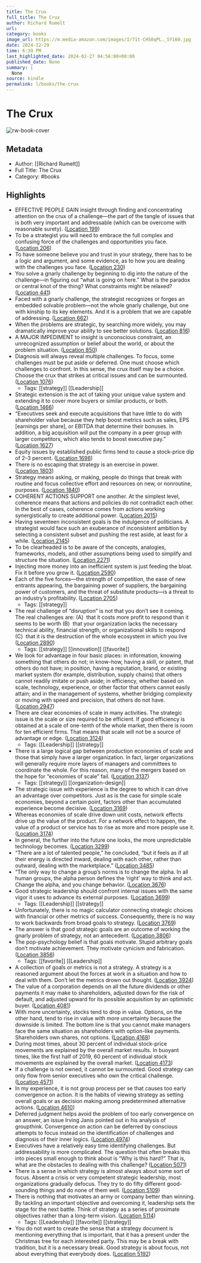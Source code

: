 ```yaml
---
title: The Crux
full_title: The Crux
author: Richard Rumelt
url: 
category: books
image_url: https://m.media-amazon.com/images/I/71t-CHS0qPL._SY160.jpg
date: 2024-12-29
time: 6:39 PM
last_highlighted_date: 2024-02-27 04:56:00+00:00
published_date: None
summary: |
  None
source: kindle
permalink: l/books/the-crux
---
```

# The Crux

![rw-book-cover](https://m.media-amazon.com/images/I/71t-CHS0qPL._SY160.jpg)

## Metadata
- Author: [[Richard Rumelt]]
- Full Title: The Crux
- Category: #books

## Highlights
- EFFECTIVE PEOPLE GAIN insight through finding and concentrating attention on the crux of a challenge—the part of the tangle of issues that is both very important and addressable (which can be overcome with reasonable surety). ([Location 199](https://readwise.io/to_kindle?action=open&asin=B09DQXXHWB&location=199))
- To be a strategist you will need to embrace the full complex and confusing force of the challenges and opportunities you face. ([Location 206](https://readwise.io/to_kindle?action=open&asin=B09DQXXHWB&location=206))
- To have someone believe you and trust in your strategy, there has to be a logic and argument, and some evidence, as to how you are dealing with the challenges you face. ([Location 230](https://readwise.io/to_kindle?action=open&asin=B09DQXXHWB&location=230))
- You solve a gnarly challenge by beginning to dig into the nature of the challenge—in figuring out “what is going on here.” What is the paradox or central knot of the thing? What constraints might be relaxed? ([Location 441](https://readwise.io/to_kindle?action=open&asin=B09DQXXHWB&location=441))
- Faced with a gnarly challenge, the strategist recognizes or forges an embedded solvable problem—not the whole gnarly challenge, but one with kinship to its key elements. And it is a problem that we are capable of addressing. ([Location 662](https://readwise.io/to_kindle?action=open&asin=B09DQXXHWB&location=662))
- When the problems are strategic, by searching more widely, you may dramatically improve your ability to see better solutions. ([Location 816](https://readwise.io/to_kindle?action=open&asin=B09DQXXHWB&location=816))
- A MAJOR IMPEDIMENT to insight is unconscious constraint, an unrecognized assumption or belief about the world, or about the problem situation. ([Location 850](https://readwise.io/to_kindle?action=open&asin=B09DQXXHWB&location=850))
- Diagnosis will always reveal multiple challenges. To focus, some challenges must be put aside or deferred. One must choose which challenges to confront. In this sense, the crux itself may be a choice. Choose the crux that strikes at critical issues and can be surmounted. ([Location 1076](https://readwise.io/to_kindle?action=open&asin=B09DQXXHWB&location=1076))
    - Tags: [[strategy]] [[Leadership]] 
- Strategic extension is the act of taking your unique value system and extending it to cover more buyers or similar products, or both. ([Location 1466](https://readwise.io/to_kindle?action=open&asin=B09DQXXHWB&location=1466))
- “Executives seek and execute acquisitions that have little to do with shareholder value because they help boost metrics such as sales, EPS [earnings per share], or EBITDA that determine their bonuses. In addition, a big acquisition will put the company in a peer group with larger competitors, which also tends to boost executive pay.” ([Location 1627](https://readwise.io/to_kindle?action=open&asin=B09DQXXHWB&location=1627))
- Equity issues by established public firms tend to cause a stock-price dip of 2–3 percent. ([Location 1698](https://readwise.io/to_kindle?action=open&asin=B09DQXXHWB&location=1698))
- There is no escaping that strategy is an exercise in power. ([Location 1803](https://readwise.io/to_kindle?action=open&asin=B09DQXXHWB&location=1803))
- Strategy means asking, or making, people do things that break with routine and focus collective effort and resources on new, or nonroutine, purposes. ([Location 1840](https://readwise.io/to_kindle?action=open&asin=B09DQXXHWB&location=1840))
- COHERENT ACTIONS SUPPORT one another. At the simplest level, coherence means that actions and policies do not contradict each other. In the best of cases, coherence comes from actions working synergistically to create additional power. ([Location 2015](https://readwise.io/to_kindle?action=open&asin=B09DQXXHWB&location=2015))
- Having seventeen inconsistent goals is the indulgence of politicians. A strategist would face such an exuberance of inconsistent ambition by selecting a consistent subset and pushing the rest aside, at least for a while. ([Location 2145](https://readwise.io/to_kindle?action=open&asin=B09DQXXHWB&location=2145))
- To be clearheaded is to be aware of the concepts, analogies, frameworks, models, and other assumptions being used to simplify and structure the situation. ([Location 2271](https://readwise.io/to_kindle?action=open&asin=B09DQXXHWB&location=2271))
- Injecting more money into an inefficient system is just feeding the bloat. Fix it before you grow it. ([Location 2590](https://readwise.io/to_kindle?action=open&asin=B09DQXXHWB&location=2590))
- Each of the five forces—the strength of competition, the ease of new entrants appearing, the bargaining power of suppliers, the bargaining power of customers, and the threat of substitute products—is a threat to an industry’s profitability. ([Location 2705](https://readwise.io/to_kindle?action=open&asin=B09DQXXHWB&location=2705))
    - Tags: [[strategy]] 
- The real challenge of “disruption” is not that you don’t see it coming. The real challenges are: (A)  that it costs more profit to respond than it seems to be worth (B)  that your organization lacks the necessary technical ability, financial strength, or organizational skills to respond (C)  that it is the destruction of the whole ecosystem in which you live ([Location 2890](https://readwise.io/to_kindle?action=open&asin=B09DQXXHWB&location=2890))
    - Tags: [[strategy]] [[innovation]] [[favorite]] 
- We look for advantage in four basic places: in information, knowing something that others do not; in know-how, having a skill, or patent, that others do not have; in position, having a reputation, brand, or existing market system (for example, distribution, supply chains) that others cannot readily imitate or push aside; in efficiency, whether based on scale, technology, experience, or other factor that others cannot easily attain; and in the management of systems, whether bridging complexity or moving with speed and precision, that others do not have. ([Location 2947](https://readwise.io/to_kindle?action=open&asin=B09DQXXHWB&location=2947))
- There are clear economies of scale in many activities. The strategic issue is the scale or size required to be efficient. If good efficiency is obtained at a scale of one-tenth of the whole market, then there is room for ten efficient firms. That means that scale will not be a source of advantage or edge. ([Location 3124](https://readwise.io/to_kindle?action=open&asin=B09DQXXHWB&location=3124))
    - Tags: [[Leadership]] [[strategy]] 
- There is a large logical gap between production economies of scale and those that simply have a larger organization. In fact, larger organizations will generally require more layers of managers and committees to coordinate the whole. For this reason, many of the mergers based on the hope for “economies of scale” fail. ([Location 3137](https://readwise.io/to_kindle?action=open&asin=B09DQXXHWB&location=3137))
    - Tags: [[strategy]] [[organization-design]] 
- The strategic issue with experience is the degree to which it can drive an advantage over competitors. Just as is the case for simple scale economies, beyond a certain point, factors other than accumulated experience become decisive. ([Location 3169](https://readwise.io/to_kindle?action=open&asin=B09DQXXHWB&location=3169))
- Whereas economies of scale drive down unit costs, network effects drive up the value of the product. For a network effect to happen, the value of a product or service has to rise as more and more people use it. ([Location 3174](https://readwise.io/to_kindle?action=open&asin=B09DQXXHWB&location=3174))
- In general, the further into the future one looks, the more unpredictable technology becomes. ([Location 3299](https://readwise.io/to_kindle?action=open&asin=B09DQXXHWB&location=3299))
- “There are a lot of talented people,” he concluded, “but it feels as if all their energy is directed inward, dealing with each other, rather than outward, dealing with the marketplace.” ([Location 3485](https://readwise.io/to_kindle?action=open&asin=B09DQXXHWB&location=3485))
- “The only way to change a group’s norms is to change the alpha. In all human groups, the alpha person defines the ‘right’ way to think and act. Change the alpha, and you change behavior. ([Location 3676](https://readwise.io/to_kindle?action=open&asin=B09DQXXHWB&location=3676))
- Good strategic leadership should confront internal issues with the same vigor it uses to advance its external purposes. ([Location 3699](https://readwise.io/to_kindle?action=open&asin=B09DQXXHWB&location=3699))
    - Tags: [[Leadership]] [[strategy]] 
- Unfortunately, there is no magic calculator connecting strategic choices with financial or other metrics of success. Consequently, there is no way to work backwards from broad goals to strategy. ([Location 3769](https://readwise.io/to_kindle?action=open&asin=B09DQXXHWB&location=3769))
- The answer is that good strategic goals are an outcome of working the gnarly problem of strategy, not an antecedent. ([Location 3806](https://readwise.io/to_kindle?action=open&asin=B09DQXXHWB&location=3806))
- The pop-psychology belief is that goals motivate. Stupid arbitrary goals don’t motivate achievement. They motivate cynicism and fabrication. ([Location 3856](https://readwise.io/to_kindle?action=open&asin=B09DQXXHWB&location=3856))
    - Tags: [[favorite]] [[Leadership]] 
- A collection of goals or metrics is not a strategy. A strategy is a reasoned argument about the forces at work in a situation and how to deal with them. Don’t let the metrics drown out thought. ([Location 3924](https://readwise.io/to_kindle?action=open&asin=B09DQXXHWB&location=3924))
- The value of a corporation depends on all the future dividends or other payments it may make to shareholders, adjusted down for the risk of default, and adjusted upward for its possible acquisition by an optimistic buyer. ([Location 4081](https://readwise.io/to_kindle?action=open&asin=B09DQXXHWB&location=4081))
- With more uncertainty, stocks tend to drop in value. Options, on the other hand, tend to rise in value with more uncertainty because the downside is limited. The bottom line is that you cannot make managers face the same situation as shareholders with option-like payments. Shareholders own shares, not options. ([Location 4168](https://readwise.io/to_kindle?action=open&asin=B09DQXXHWB&location=4168))
- During most times, about 30 percent of individual stock-price movements are explained by the overall market results. In buoyant times, like the first half of 2019, 60 percent of individual stock movements are explained by the overall market. ([Location 4173](https://readwise.io/to_kindle?action=open&asin=B09DQXXHWB&location=4173))
- If a challenge is not owned, it cannot be surmounted. Good strategy can only flow from senior executives who own the critical challenge. ([Location 4571](https://readwise.io/to_kindle?action=open&asin=B09DQXXHWB&location=4571))
- In my experience, it is not group process per se that causes too early convergence on action. It is the habits of viewing strategy as setting overall goals or as decision making among predetermined alternative actions. ([Location 4610](https://readwise.io/to_kindle?action=open&asin=B09DQXXHWB&location=4610))
- Deferred judgment helps avoid the problem of too early convergence on an answer, an issue Irving Janis pointed out in his analysis of groupthink. Convergence on action can be deferred by conscious attempts to focus instead on the identification of challenges and diagnosis of their inner logics. ([Location 4974](https://readwise.io/to_kindle?action=open&asin=B09DQXXHWB&location=4974))
- Executives have a relatively easy time identifying challenges. But addressability is more complicated. The question that often breaks this into pieces small enough to think about is “Why is this hard?” That is, what are the obstacles to dealing with this challenge? ([Location 5071](https://readwise.io/to_kindle?action=open&asin=B09DQXXHWB&location=5071))
- There is a sense in which strategy is almost always about some sort of focus. Absent a crisis or very competent strategic leadership, most organizations gradually defocus. They try to do fifty different good-sounding things and do none of them well. ([Location 5109](https://readwise.io/to_kindle?action=open&asin=B09DQXXHWB&location=5109))
- There is nothing that motivates an army or company better than winning. By tackling an important objective and overcoming it, leadership sets the stage for the next battle. Think of strategy as a series of proximate objectives rather than a long-term vision. ([Location 5114](https://readwise.io/to_kindle?action=open&asin=B09DQXXHWB&location=5114))
    - Tags: [[Leadership]] [[favorite]] [[strategy]] 
- You do not want to create the sense that a strategy document is mentioning everything that is important, that it has a present under the Christmas tree for each interested party. This may be a break with tradition, but it is a necessary break. Good strategy is about focus, not about everything that everybody does. ([Location 5192](https://readwise.io/to_kindle?action=open&asin=B09DQXXHWB&location=5192))


